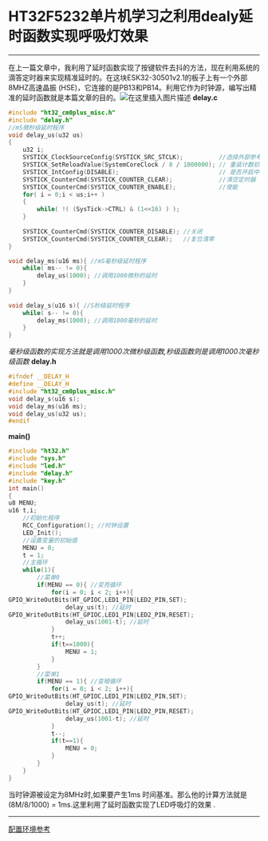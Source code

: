 # HT32F5232单片机学习之利用dealy延时函数实现呼吸灯效果




------

在上一篇文章中，我利用了延时函数实现了按键软件去抖的方法，现在利用系统的滴答定时器来实现精准延时的。在这块ESK32-30501v2.1的板子上有一个外部8MHZ高速晶振 (HSE)，它连接的是PB13和PB14。利用它作为时钟源，编写出精准的延时函数就是本篇文章的目的。![在这里插入图片描述](https://img-blog.csdnimg.cn/20200217155616323.png?x-oss-process=image/watermark,type_ZmFuZ3poZW5naGVpdGk,shadow_10,text_aHR0cHM6Ly9ibG9nLmNzZG4ubmV0L09sZEh1YW5nQw==,size_16,color_FFFFFF,t_70)
**delay.c**

```c
#include "ht32_cm0plus_misc.h"
#include "delay.h"
//mS微秒级延时程序
void delay_us(u32 us)
{
	u32 i;
	SYSTICK_ClockSourceConfig(SYSTICK_SRC_STCLK);          //选择外部参考时钟作为SysTick时钟源。8MHZ
	SYSTICK_SetReloadValue(SystemCoreClock / 8 / 1000000); // 重装计数初值
	SYSTICK_IntConfig(DISABLE);                            // 是否开启中断
	SYSTICK_CounterCmd(SYSTICK_COUNTER_CLEAR);             //清空定时器
	SYSTICK_CounterCmd(SYSTICK_COUNTER_ENABLE);            //使能
	for( i = 0;i < us;i++ )
	{
		while( !( (SysTick->CTRL) & (1<<16) ) ); 
	}
 
	SYSTICK_CounterCmd(SYSTICK_COUNTER_DISABLE); //关闭
	SYSTICK_CounterCmd(SYSTICK_COUNTER_CLEAR);	 //复位清零
}

void delay_ms(u16 ms){ //mS毫秒级延时程序 	  
	while( ms-- != 0){
		delay_us(1000);	//调用1000微秒的延时
	}
}
 
void delay_s(u16 s){ //S秒级延时程序	 		  	  
	while( s-- != 0){
		delay_ms(1000);	//调用1000毫秒的延时
	}
} 


```
*毫秒级函数的实现方法就是调用1000次微秒级函数,秒级函数则是调用1000次毫秒级函数*
**delay.h**

```c
#ifndef __DELAY_H
#define __DELAY_H 			   
#include "ht32_cm0plus_misc.h"
void delay_s(u16 s);
void delay_ms(u16 ms);
void delay_us(u32 us);
#endif


```
**main()**

```c
#include "ht32.h"
#include "sys.h"
#include "led.h"
#include "delay.h"
#include "key.h"
int main()
{	
u8 MENU;
u16 t,i;
	//初始化程序
	RCC_Configuration(); //时钟设置
	LED_Init();
	//设置变量的初始值
	MENU = 0;
	t = 1;
	//主循环
	while(1){
		//菜单0
		if(MENU == 0){ //变亮循环
			for(i = 0; i < 2; i++){
GPIO_WriteOutBits(HT_GPIOC,LED1_PIN|LED2_PIN,SET);
				delay_us(t); //延时
GPIO_WriteOutBits(HT_GPIOC,LED1_PIN|LED2_PIN,RESET);
				delay_us(1001-t); //延时
			}
			t++;
			if(t==1000){
				MENU = 1;
			}
		}
		//菜单1
		if(MENU == 1){ //变暗循环
			for(i = 0; i < 2; i++){
GPIO_WriteOutBits(HT_GPIOC,LED1_PIN|LED2_PIN,SET);
				delay_us(t); //延时
GPIO_WriteOutBits(HT_GPIOC,LED1_PIN|LED2_PIN,RESET);
				delay_us(1001-t); //延时
			}
			t--;
			if(t==1){
				MENU = 0;
			}
		}		
	}
}
```
当时钟源被设定为8MHz时,如果要产生1ms 时间基准。那么他的计算方法就是(8M/8/1000) = 1ms.这里利用了延时函数实现了LED呼吸灯的效果 .

------

[^undefined]:

[配置环境参考](https://blog.csdn.net/fengge2018/article/details/104058625)
